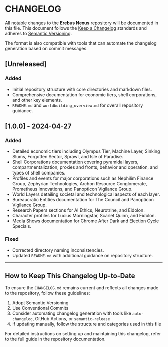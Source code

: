 # CHANGELOG

All notable changes to the **Erebus Nexus** repository will be documented in this file. This document follows the [Keep a Changelog](https://keepachangelog.com/en/1.0.0/) standards and adheres to [Semantic Versioning](https://semver.org/spec/v2.0.0.html).

The format is also compatible with tools that can automate the changelog generation based on commit messages.

## [Unreleased]

### Added
- Initial repository structure with core directories and markdown files.
- Comprehensive documentation for economic tiers, shell corporations, and other key elements.
- `README.md` and `worldbuilding_overview.md` for overall repository guidance.

## [1.0.0] - 2024-04-27
### Added
- Detailed economic tiers including Olympus Tier, Machine Layer, Sinking Slums, Forgotten Sector, Sprawl, and Isle of Paradise.
- Shell Corporations documentation covering pyramidal layers, compartmentalization, proxies and fronts, behavior and operation, and types of shell companies.
- Profiles and events for major corporations such as Nephilim Finance Group, Zephyrian Technologies, Archon Resource Conglomerate, Prometheus Innovations, and Panopticon Vigilance Group.
- World Layers detailing societal and technological aspects of each layer.
- Bureaucratic Entities documentation for The Council and Panopticon Vigilance Group.
- Research Papers sections for AI Ethics, Neurotrine, and Eidolon.
- Character profiles for Lucius Morningstar, Scarlet Quinn, and Eidolon.
- Media Shows documentation for Chrome After Dark and Election Cycle Specials.

### Fixed
- Corrected directory naming inconsistencies.
- Updated `README.md` with additional guidance on repository structure.

---

## How to Keep This Changelog Up-to-Date

To ensure the `CHANGELOG.md` remains current and reflects all changes made to the repository, follow these guidelines:

1. Adopt Semantic Versioning
2. Use Conventional Commits
3. Consider automating changelog generation with tools like `auto-changelog`, GitHub Actions, or `semantic-release`
4. If updating manually, follow the structure and categories used in this file

For detailed instructions on setting up and maintaining this changelog, refer to the full guide in the repository documentation.